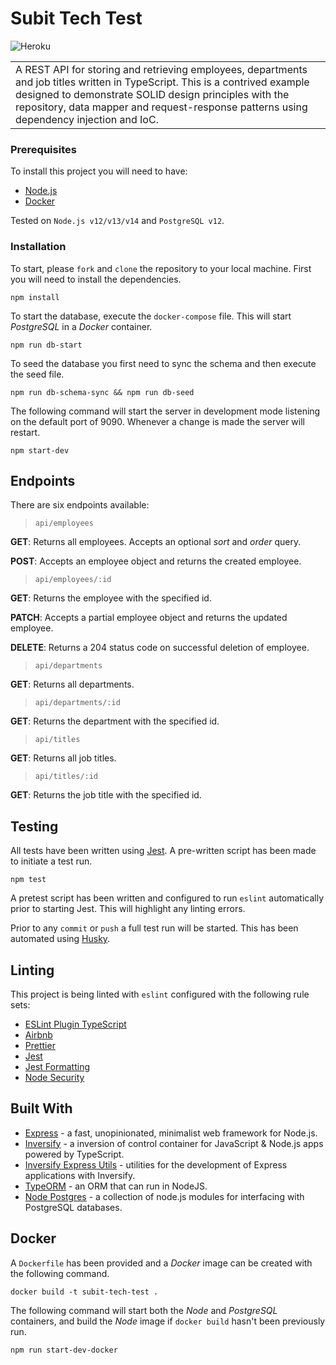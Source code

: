# Subit Tech Test

![Heroku](https://github.com/J-R-Oliver/subit-tech-test/workflows/Heroku/badge.svg)

<table>
<tr>
<td>
A REST API for storing and retrieving employees, departments and job titles written in TypeScript. This is a contrived example designed to demonstrate SOLID design principles with the repository, data mapper and request-response patterns using dependency injection and IoC.
</td>
</tr>
</table>

### Prerequisites

To install this project you will need to have:

- [Node.js](https://nodejs.org)
- [Docker](https://www.docker.com)

Tested on `Node.js v12/v13/v14` and `PostgreSQL v12`.

### Installation

To start, please `fork` and `clone` the repository to your local machine. First you will need to install the dependencies.

```
npm install
```

To start the database, execute the `docker-compose` file. This will start _PostgreSQL_ in a _Docker_ container.

```
npm run db-start
```

To seed the database you first need to sync the schema and then execute the seed file.

```
npm run db-schema-sync && npm run db-seed
```

The following command will start the server in development mode listening on the default port of 9090. Whenever a change is made the server will restart.

```
npm start-dev
```

## Endpoints

There are six endpoints available:

> `api/employees`

**GET**: Returns all employees. Accepts an optional _sort_ and _order_ query.

**POST**: Accepts an employee object and returns the created employee.

> `api/employees/:id`

**GET**: Returns the employee with the specified id.

**PATCH**: Accepts a partial employee object and returns the updated employee.

**DELETE**: Returns a 204 status code on successful deletion of employee.

> `api/departments`

**GET**: Returns all departments.

> `api/departments/:id`

**GET**: Returns the department with the specified id.

> `api/titles`

**GET**: Returns all job titles.

> `api/titles/:id`

**GET**: Returns the job title with the specified id.

## Testing

All tests have been written using [Jest](https://jestjs.io). A pre-written script has been made to initiate a test run.

```
npm test
```

A pretest script has been written and configured to run `eslint` automatically prior to starting Jest. This will highlight any linting errors.

Prior to any `commit` or `push` a full test run will be started. This has been automated using [Husky](https://github.com/typicode/husky).

## Linting

This project is being linted with `eslint` configured with the following rule sets:

- [ESLint Plugin TypeScript](https://github.com/typescript-eslint/typescript-eslint/tree/master/packages/eslint-plugin)
- [Airbnb](https://github.com/airbnb/javascript/tree/master/packages/eslint-config-airbnb)
- [Prettier](https://github.com/prettier/eslint-config-prettier)
- [Jest](https://github.com/jest-community/eslint-plugin-jest)
- [Jest Formatting](https://github.com/dangreenisrael/eslint-plugin-jest-formatting)
- [Node Security](https://github.com/nodesecurity/eslint-plugin-security)

## Built With

- [Express](http://expressjs.com) - a fast, unopinionated, minimalist web framework for Node.js.
- [Inversify](http://inversify.io) - a inversion of control container
  for JavaScript & Node.js apps powered by TypeScript.
- [Inversify Express Utils](https://github.com/inversify/inversify-express-utils) - utilities for the development of Express applications with Inversify.
- [TypeORM](https://typeorm.io/#/) - an ORM that can run in NodeJS.
- [Node Postgres](https://node-postgres.com) - a collection of node.js modules for interfacing with PostgreSQL databases.

## Docker

A `Dockerfile` has been provided and a _Docker_ image can be created with the following command.

```
docker build -t subit-tech-test .
```

The following command will start both the _Node_ and _PostgreSQL_ containers, and build the _Node_ image if `docker build` hasn't been previously run.

```
npm run start-dev-docker
```
